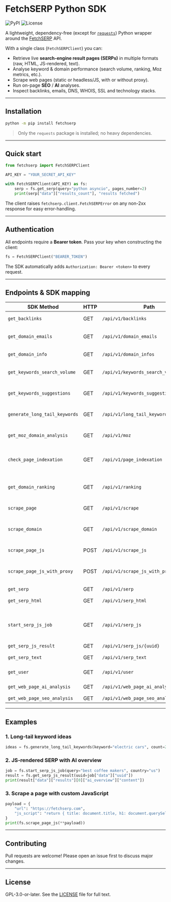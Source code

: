# FetchSERP Python SDK

![PyPI](https://img.shields.io/pypi/v/fetchserp?color=blue)
![License](https://img.shields.io/badge/license-GPL%20v3-brightgreen)

A lightweight, dependency-free (except for [`requests`](https://pypi.org/project/requests/)) Python wrapper around the [FetchSERP](https://fetchserp.com) API.

With a single class (`FetchSERPClient`) you can:

* Retrieve live **search-engine result pages (SERPs)** in multiple formats (raw, HTML, JS-rendered, text).
* Analyse keyword & domain performance (search volume, ranking, Moz metrics, etc.).
* Scrape web pages (static or headless/JS, with or without proxy).
* Run on-page **SEO** / **AI** analyses.
* Inspect backlinks, emails, DNS, WHOIS, SSL and technology stacks.

---
## Installation

```bash
python -m pip install fetchserp
```

> Only the `requests` package is installed; no heavy dependencies.

---
## Quick start

```python
from fetchserp import FetchSERPClient

API_KEY = "YOUR_SECRET_API_KEY"

with FetchSERPClient(API_KEY) as fs:
    serp = fs.get_serp(query="python asyncio", pages_number=2)
    print(serp["data"]["results_count"], "results fetched")
```

The client raises `fetchserp.client.FetchSERPError` on any non-2xx response for easy error-handling.

---
## Authentication
All endpoints require a **Bearer token**. Pass your key when constructing the client:

```python
fs = FetchSERPClient("BEARER_TOKEN")
```

The SDK automatically adds `Authorization: Bearer <token>` to every request.

---
## Endpoints & SDK mapping

| SDK Method | HTTP | Path | Description |
|------------|------|------|-------------|
| `get_backlinks` | GET | `/api/v1/backlinks` | Backlinks for a domain |
| `get_domain_emails` | GET | `/api/v1/domain_emails` | Emails discovered on a domain |
| `get_domain_info` | GET | `/api/v1/domain_infos` | DNS, WHOIS, SSL & stack |
| `get_keywords_search_volume` | GET | `/api/v1/keywords_search_volume` | Google Ads search volume |
| `get_keywords_suggestions` | GET | `/api/v1/keywords_suggestions` | Keyword ideas by URL or seed list |
| `generate_long_tail_keywords` | GET | `/api/v1/long_tail_keywords_generator` | Long-tail keyword generator |
| `get_moz_domain_analysis` | GET | `/api/v1/moz` | Moz domain authority metrics |
| `check_page_indexation` | GET | `/api/v1/page_indexation` | Checks if a URL is indexed for a keyword |
| `get_domain_ranking` | GET | `/api/v1/ranking` | Ranking position of a domain for a keyword |
| `scrape_page` | GET | `/api/v1/scrape` | Static scrape (no JS) |
| `scrape_domain` | GET | `/api/v1/scrape_domain` | Crawl multiple pages of a domain |
| `scrape_page_js` | POST | `/api/v1/scrape_js` | Run custom JS & scrape |
| `scrape_page_js_with_proxy` | POST | `/api/v1/scrape_js_with_proxy` | JS scrape using residential proxy |
| `get_serp` | GET | `/api/v1/serp` | SERP (static) |
| `get_serp_html` | GET | `/api/v1/serp_html` | SERP with full HTML |
| `start_serp_js_job` | GET | `/api/v1/serp_js` | Launch JS-rendered SERP job (returns UUID) |
| `get_serp_js_result` | GET | `/api/v1/serp_js/{uuid}` | Poll job result |
| `get_serp_text` | GET | `/api/v1/serp_text` | SERP + extracted text |
| `get_user` | GET | `/api/v1/user` | Authenticated user & credits |
| `get_web_page_ai_analysis` | GET | `/api/v1/web_page_ai_analysis` | AI-powered page analysis |
| `get_web_page_seo_analysis` | GET | `/api/v1/web_page_seo_analysis` | Full SEO audit |

---
## Examples

### 1. Long-tail keyword ideas
```python
ideas = fs.generate_long_tail_keywords(keyword="electric cars", count=25)
```

### 2. JS-rendered SERP with AI overview
```python
job = fs.start_serp_js_job(query="best coffee makers", country="us")
result = fs.get_serp_js_result(uuid=job["data"]["uuid"])
print(result["data"]["results"][0]["ai_overview"]["content"])
```

### 3. Scrape a page with custom JavaScript
```python
payload = {
    "url": "https://fetchserp.com",
    "js_script": "return { title: document.title, h1: document.querySelector('h1').innerText };"
}
print(fs.scrape_page_js(**payload))
```

---
## Contributing
Pull requests are welcome! Please open an issue first to discuss major changes.

---
## License

GPL-3.0-or-later. See the [LICENSE](https://www.gnu.org/licenses/gpl-3.0.html) file for full text. 